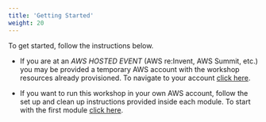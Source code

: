 ```yaml
---
title: 'Getting Started'
weight: 20
---
```


To get started, follow the instructions below.

- If you are at an _AWS HOSTED EVENT_ (AWS re\:Invent, AWS Summit, etc.) you may be provided a temporary AWS account with the workshop resources already provisioned. To navigate to your account [click here](./event-engine).

- If you want to run this workshop in your own AWS account, follow the set up and clean up instructions provided inside each module. To start with the first module [click here](../module-1). 
